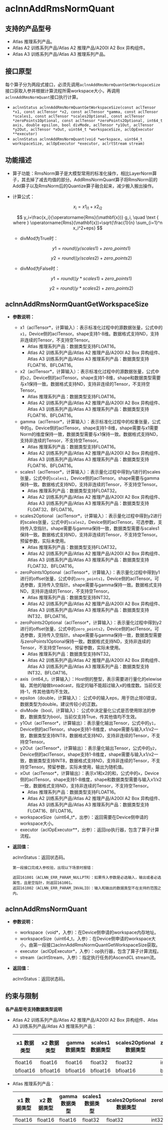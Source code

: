 # aclnnAddRmsNormQuant

## 支持的产品型号

- Atlas 推理系列产品。
- Atlas A2 训练系列产品/Atlas A2 推理产品/A200I A2 Box 异构组件。
- Atlas A3 训练系列产品/Atlas A3 推理系列产品。

## 接口原型

每个算子分为两段式接口，必须先调用`aclnnAddRmsNormQuantGetWorkspaceSize`接口获取入参并根据计算流程所需workspace大小，再调用`aclnnAddRmsNormQuant`接口执行计算。

* `aclnnStatus aclnnAddRmsNormQuantGetWorkspaceSize(const aclTensor *x1, const aclTensor *x2, const aclTensor *gamma, const aclTensor *scales1, const aclTensor *scales2Optional, const aclTensor *zeroPoints1Optional, const aclTensor *zeroPoints2Optional, int64_t axis, double epsilon, bool divMode, aclTensor *y1Out, aclTensor *y2Out, aclTensor *xOut, uint64_t *workspaceSize, aclOpExecutor **executor)`
* `aclnnStatus aclnnAddRmsNormQuant(void *workspace, uint64_t workspaceSize, aclOpExecutor *executor, aclrtStream stream)`

## 功能描述

- 算子功能：RmsNorm算子是大模型常用的标准化操作，相比LayerNorm算子，其去掉了减去均值的部分。AddRmsNormQuant算子将RmsNorm前的Add算子以及RmsNorm后的Quantize算子融合起来，减少搬入搬出操作。
- 计算公式：

  $$
  x_i={x1}_{i1}+{x2}_{i2}
  $$

  $$
  y_i=\frac{x_i}{\operatorname{Rms}(\mathbf{x})} g_i, \quad \text { where } \operatorname{Rms}(\mathbf{x})=\sqrt{\frac{1}{n} \sum_{i=1}^n x_i^2+eps}
  $$

  - divMod为True时：

    $$
    y1=round((y/scales1)+zero\_points1)
    $$

    $$
    y2=round((y/scales2)+zero\_points2)
    $$

  - divMod为False时：

    $$
    y1=round((y*scales1)+zero\_points1)
    $$

    $$
    y2=round((y*scales2)+zero\_points2)
    $$

## aclnnAddRmsNormQuantGetWorkspaceSize

- **参数说明：**

  - x1（aclTensor*，计算输入）：表示标准化过程中的源数据张量，公式中的`x1`，Device侧的aclTensor。shape支持1-8维。数据格式支持ND，支持非连续的Tensor，不支持空Tensor。
    - Atlas 推理系列产品：数据类型支持FLOAT16。
    - Atlas A2 训练系列产品/Atlas A2 推理产品/A200I A2 Box 异构组件、Atlas A3 训练系列产品/Atlas A3 推理系列产品：数据类型支持FLOAT16、BFLOAT16。
  - x2（aclTensor*，计算输入）：表示标准化过程中的源数据张量，公式中的`x2`，Device侧的aclTensor。shape支持1-8维，shape和数据类型需要与x1保持一致。数据格式支持ND，支持非连续的Tensor，不支持空Tensor。
    - Atlas 推理系列产品：数据类型支持FLOAT16。
    - Atlas A2 训练系列产品/Atlas A2 推理产品/A200I A2 Box 异构组件、Atlas A3 训练系列产品/Atlas A3 推理系列产品：数据类型支持FLOAT16、BFLOAT16。
  - gamma（aclTensor*，计算输入）：表示标准化过程中的权重张量，公式中的`g`，Device侧的aclTensor。shape支持1-8维，shape需要与x1需要Norm的维度保持一致，数据类型需要与x1保持一致。数据格式支持ND，支持非连续的Tensor，不支持空Tensor。
    - Atlas 推理系列产品：数据类型支持FLOAT16。
    - Atlas A2 训练系列产品/Atlas A2 推理产品/A200I A2 Box 异构组件、Atlas A3 训练系列产品/Atlas A3 推理系列产品：数据类型支持FLOAT16、BFLOAT16。
  - scales1（aclTensor*，计算输入）：表示量化过程中得到y1进行的scales张量，公式中的`scales1`，Device侧的aclTensor。shape需要与gamma保持一致。数据格式支持ND，支持非连续的Tensor，不支持空Tensor。
    - Atlas 推理系列产品：数据类型支持FLOAT32。
    - Atlas A2 训练系列产品/Atlas A2 推理产品/A200I A2 Box 异构组件、Atlas A3 训练系列产品/Atlas A3 推理系列产品：数据类型支持FLOAT32、BFLOAT16。
  - scales2Optional（aclTensor*，计算输入）：表示量化过程中得到y2进行的scales张量，公式中的`scales2`，Device侧的aclTensor。可选参数，支持传入空指针。shape需要与gamma保持一致，数据类型需要与scales1保持一致。数据格式支持ND，支持非连续的Tensor，不支持空Tensor。预留参数，实际未使用。
    - Atlas 推理系列产品：数据类型支持FLOAT32。
    - Atlas A2 训练系列产品/Atlas A2 推理产品/A200I A2 Box 异构组件、Atlas A3 训练系列产品/Atlas A3 推理系列产品：数据类型支持FLOAT32、BFLOAT16。
  - zeroPoints1Optional（aclTensor*，计算输入）：表示量化过程中得到y1进行的offset张量，公式中的`zero_points1`，Device侧的aclTensor。可选参数，支持传入空指针。shape需要与gamma保持一致。数据格式支持ND，支持非连续的Tensor，不支持空Tensor。
    - Atlas 推理系列产品：数据类型支持INT32。
    - Atlas A2 训练系列产品/Atlas A2 推理产品/A200I A2 Box 异构组件、Atlas A3 训练系列产品/Atlas A3 推理系列产品：数据类型支持INT32、BFLOAT16。
  - zeroPoints2Optional（aclTensor*，计算输入）：表示量化过程中得到y2进行的offset张量，公式中的`zero_points2`，Device侧的aclTensor。可选参数，支持传入空指针。shape需要与gamma保持一致，数据类型需要与zeroPoints1Optional保持一致。数据格式支持ND，支持非连续的Tensor，不支持空Tensor。预留参数，实际未使用。
    - Atlas 推理系列产品：数据类型支持INT32。
    - Atlas A2 训练系列产品/Atlas A2 推理产品/A200I A2 Box 异构组件、Atlas A3 训练系列产品/Atlas A3 推理系列产品：数据类型支持INT32、BFLOAT16。
  - axis（int64_t，计算输入）：Host侧的整型，表示需要进行量化的elewise轴，其他的轴做broadcast，指定的轴不能超过输入x的维度数。当前仅支持-1，传其他值均不生效。
  - epsilon（double，计算输入）： 公式中的输入eps，用于防止除0错误，数据类型为double。建议传较小的正数。
  - divMode（bool，计算输入）： 公式中决定量化公式是否使用除法的参数，数据类型为bool，当前仅支持True，传其他值均不生效。
  - y1Out（aclTensor*，计算输出）：表示量化输出Tensor，公式中的`y1`，Device侧的aclTensor。shape支持1-8维度，shape需要与输入x1/x2一致，数据类型支持INT8，数据格式支持ND，支持非连续的Tensor，不支持空Tensor。
  - y2Out（aclTensor*，计算输出）：表示量化输出Tensor，公式中的`y2`，Device侧的aclTensor。shape支持1-8维度，shape需要与输入x1/x2一致，数据类型支持INT8，数据格式支持ND，支持非连续的Tensor，不支持空Tensor。预留参数，实际未使用，输出为随机值。
  - xOut（aclTensor*，计算输出）：表示x1和x2的和，公式中的`x`，Device侧的aclTensor。shape支持1-8维度，shape和数据类型需要与输入x1/x2一致，数据格式支持ND，支持非连续的Tensor，不支持空Tensor。
    - Atlas 推理系列产品：数据类型支持FLOAT16。
    - Atlas A2 训练系列产品/Atlas A2 推理产品/A200I A2 Box 异构组件、Atlas A3 训练系列产品/Atlas A3 推理系列产品：数据类型支持FLOAT16、BFLOAT16。
  - workspaceSize（uint64_t*，出参）：返回需要在Device侧申请的workspace大小。
  - executor（aclOpExecutor**，出参）：返回op执行器，包含了算子计算流程。

- **返回值：**

  aclnnStatus：返回状态码。

  ```
  第一段接口完成入参校验，出现以下场景时报错：

  返回161001（ACLNN_ERR_PARAM_NULLPTR）：如果传入参数是必选输入，输出或者必选属性，且是空指针，则返回161001。
  返回161002（ACLNN_ERR_PARAM_INVALID）：输入和输出的数据类型不在支持的范围之内。
  ```

## aclnnAddRmsNormQuant

- **参数说明：**

  * workspace（void*，入参）：在Device侧申请的workspace内存地址。
  * workspaceSize（uint64_t，入参）：在Device侧申请的workspace大小，由第一段接口aclnnAddRmsNormQuantGetWorkspaceSize获取。
  * executor（aclOpExecutor*，入参）：op执行器，包含了算子计算流程。
  * stream（aclrtStream，入参）：指定执行任务的AscendCL stream流。

- **返回值：**

  aclnnStatus：返回状态码。

## 约束与限制

**各产品型号支持数据类型说明**
  - Atlas A2 训练系列产品/Atlas A2 推理产品/A200I A2 Box 异构组件、Atlas A3 训练系列产品/Atlas A3 推理系列产品：

    | x1 数据类型 | x2 数据类型 | gamma 数据类型 | scales1 数据类型 | scales2Optional 数据类型 | zeroPoints1Optional 数据类型 | zeroPoints2Optional 数据类型 | y1Out 数据类型 | y2Out 数据类型 | xOut 数据类型 |
    | - | - | - | - | - | - | - | - | - | - |
    | float16 | float16 | float16 | float32 | float32 | int32 | int32 | int8 | int8 | float16 |
    | bfloat16 | bfloat16 | bfloat16 | bfloat16 | bfloat16 | bfloat16 | bfloat16 | int8 | int8 | bfloat16 |

  - Atlas 推理系列产品：

    | x1 数据类型 | x2 数据类型 | gamma 数据类型 | scales1 数据类型 | scales2Optional 数据类型 | zeroPoints1Optional 数据类型 | zeroPoints2Optional 数据类型 | y1Out 数据类型 | y2Out 数据类型 | xOut 数据类型 |
    | - | - | - | - | - | - | - | - | - | - |
    | float16 | float16 | float16 | float32 | float32 | int32 | int32 | int8 | int8 | float16 |

